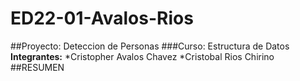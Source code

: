 # ED22-01-Avalos-Rios
##Proyecto: Deteccion de Personas
###Curso: Estructura de Datos
**Integrantes:**
*Cristopher Avalos Chavez
*Cristobal Rios Chirino
##RESUMEN

 

